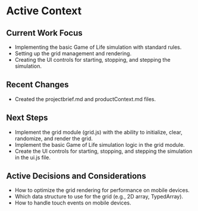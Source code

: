# Active Context

## Current Work Focus
- Implementing the basic Game of Life simulation with standard rules.
- Setting up the grid management and rendering.
- Creating the UI controls for starting, stopping, and stepping the simulation.

## Recent Changes
- Created the projectbrief.md and productContext.md files.

## Next Steps
- Implement the grid module (grid.js) with the ability to initialize, clear, randomize, and render the grid.
- Implement the basic Game of Life simulation logic in the grid module.
- Create the UI controls for starting, stopping, and stepping the simulation in the ui.js file.

## Active Decisions and Considerations
- How to optimize the grid rendering for performance on mobile devices.
- Which data structure to use for the grid (e.g., 2D array, TypedArray).
- How to handle touch events on mobile devices.
